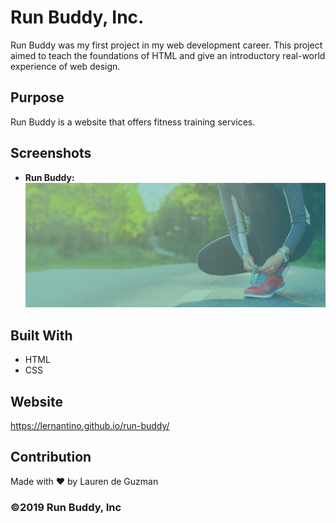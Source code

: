 # Run Buddy, Inc.

Run Buddy was my first project in my web development career. This project aimed to teach the foundations of HTML and give an introductory real-world experience of web design.

## Purpose

Run Buddy is a website that offers fitness training services.

## Screenshots

- **Run Buddy:**
  ![Run Buddy](https://github.com/Ldeguzman9/run-buddy/blob/main/Assets/images/hero-bg.jpeg?raw=true)

## Built With

- HTML
- CSS

## Website

https://lernantino.github.io/run-buddy/

## Contribution

Made with ❤️ by Lauren de Guzman

### ©️2019 Run Buddy, Inc
